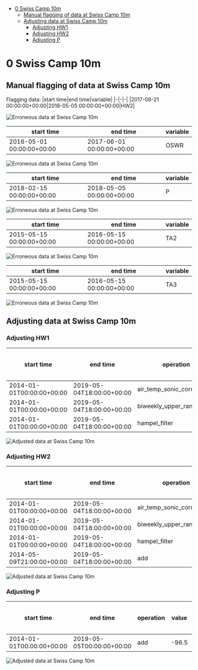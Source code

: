 * [0 Swiss Camp 10m](#s1)
  * [Manual flagging of data at Swiss Camp 10m](#s1-1)
  * [Adjusting data at Swiss Camp 10m](#s1-2)
      * [Adjusting HW1](#s1-2-1)
      * [Adjusting HW2](#s1-2-2)
      * [Adjusting P](#s1-2-3)
# <a id='s1' />0 Swiss Camp 10m
## <a id='s1-1' />Manual flagging of data at Swiss Camp 10m
Flagging data:
|start time|end time|variable|
|-|-|-|
|2017-08-21 00:00:00+00:00|2018-05-05 00:00:00+00:00|HW2|
 
![Erroneous data at Swiss Camp 10m](../figures/L1_data_treatment/Swiss_Camp_10m_HW2_data_flagging.png)
 
|start time|end time|variable|
|-|-|-|
|2016-05-01 00:00:00+00:00|2017-06-01 00:00:00+00:00|OSWR|
 
![Erroneous data at Swiss Camp 10m](../figures/L1_data_treatment/Swiss_Camp_10m_OSWR_data_flagging.png)
 
|start time|end time|variable|
|-|-|-|
|2018-02-15 00:00:00+00:00|2018-05-05 00:00:00+00:00|P|
 
![Erroneous data at Swiss Camp 10m](../figures/L1_data_treatment/Swiss_Camp_10m_P_data_flagging.png)
 
|start time|end time|variable|
|-|-|-|
|2015-05-15 00:00:00+00:00|2016-05-15 00:00:00+00:00|TA2|
 
![Erroneous data at Swiss Camp 10m](../figures/L1_data_treatment/Swiss_Camp_10m_TA2_data_flagging.png)
 
|start time|end time|variable|
|-|-|-|
|2015-05-15 00:00:00+00:00|2016-05-15 00:00:00+00:00|TA3|
 
![Erroneous data at Swiss Camp 10m](../figures/L1_data_treatment/Swiss_Camp_10m_TA3_data_flagging.png)
 
## <a id='s1-2' />Adjusting data at Swiss Camp 10m
### <a id='s1-2-1' />Adjusting HW1
|start time|end time|operation|value|number of removed samples|
|-|-|-|-|-|
|2014-01-01T00:00:00+00:00|2019-05-04T18:00:00+00:00|air_temp_sonic_correction|0.0|0|
|2014-01-01T00:00:00+00:00|2019-05-04T18:00:00+00:00|biweekly_upper_range_filter|0.5|2602|
|2014-01-01T00:00:00+00:00|2019-05-04T18:00:00+00:00|hampel_filter|2.0|3797|
 
![Adjusted data at Swiss Camp 10m](../figures/L1_data_treatment/Swiss_Camp_10m_adj_HW1.jpeg)
 
### <a id='s1-2-2' />Adjusting HW2
|start time|end time|operation|value|number of removed samples|
|-|-|-|-|-|
|2014-01-01T00:00:00+00:00|2019-05-04T18:00:00+00:00|air_temp_sonic_correction|0.0|0|
|2014-01-01T00:00:00+00:00|2019-05-04T18:00:00+00:00|biweekly_upper_range_filter|0.5|8517|
|2014-01-01T00:00:00+00:00|2019-05-04T18:00:00+00:00|hampel_filter|2.0|2714|
|2014-05-09T21:00:00+00:00|2019-05-04T18:00:00+00:00|add|9.0|0|
 
![Adjusted data at Swiss Camp 10m](../figures/L1_data_treatment/Swiss_Camp_10m_adj_HW2.jpeg)
 
### <a id='s1-2-3' />Adjusting P
|start time|end time|operation|value|number of removed samples|
|-|-|-|-|-|
|2014-01-01T00:00:00+00:00|2019-05-05T00:00:00+00:00|add|-96.5|0|
 
![Adjusted data at Swiss Camp 10m](../figures/L1_data_treatment/Swiss_Camp_10m_adj_P.jpeg)
 
